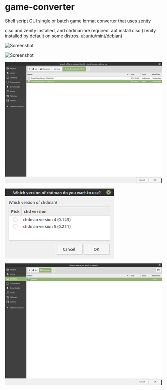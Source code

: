 # game-converter
Shell script GUI single or batch game format converter that uses zenity

ciso and zenity installed, and chdman are required. apt install ciso (zenity installed by default on some distros. ubuntu/mint/debian)


![Screenshot](https://github.com/Justme488/game-converter/blob/master/screenshots/gc1.png)

![Screenshot](https://github.com/Justme488/game-converter/blob/master/screenshots/gc2.png)

![Screenshot](https://github.com/Justme488/game-converter/blob/master/screenshots/gc3.png)

![Screenshot](https://github.com/Justme488/game-converter/blob/master/screenshots/gc4.png)

![Screenshot](https://github.com/Justme488/game-converter/blob/master/screenshots/gc5.png)
